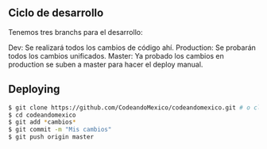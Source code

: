 
## Ciclo de desarrollo

Tenemos tres branchs para el desarrollo:

Dev: Se realizará todos los cambios de código ahí.
Production: Se probarán todos los cambios unificados.
Master: Ya probado los cambios en production se suben a master para hacer el deploy manual.



## Deploying

```sh
$ git clone https://github.com/CodeandoMexico/codeandomexico.git # o clona tu fork
$ cd codeandomexico
$ git add *cambios*
$ git commit -m "Mis cambios"
$ git push origin master
```
